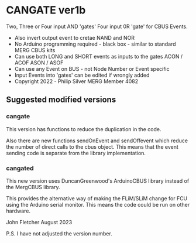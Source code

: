# CANGATE ver1b
 Two, Three or Four input AND 'gates'   Four input 0R 'gate' for CBUS Events.
  *  Also invert output event to cretae NAND and NOR
  *  No Arduino programming required - black box - similar to standard MERG CBUS kits
  *  Can use both LONG  and SHORT events as inputs to the gates  ACON / ACOF    ASON / ASOF
  *  Can use any Event on BUS - not Node Number or Event specific
  *  Input Events into 'gates' can be edited if wrongly added
  *  Copyright 2022 - Philip Silver MERG Member 4082

## Suggested modified versions

### cangate

 This version has functions to reduce the duplication in the code.
 
 Also there are new functions sendOnEvent and sendOffevent which reduce the number of direct calls to the cbus object.
 This means that the event sending code is separate from the library implementation.
 
### cangated

This new version uses DuncanGreenwood's ArduinoCBUS library instead of the MergCBUS library.

This provides the alternative way of making the FLiM/SLiM change for FCU using the Arduino serial monitor. This means the code could be run on other hardware.

John Fletcher <M6777> August 2023

P.S. I have not adjusted the version number.

